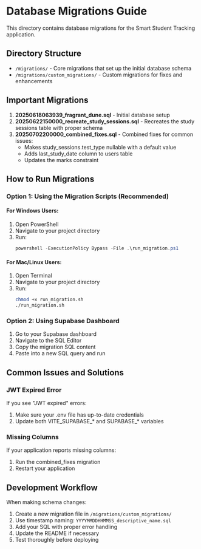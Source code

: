# Database Migrations Guide

This directory contains database migrations for the Smart Student Tracking application.

## Directory Structure

- `/migrations/` - Core migrations that set up the initial database schema
- `/migrations/custom_migrations/` - Custom migrations for fixes and enhancements

## Important Migrations

1. **20250618063939_fragrant_dune.sql** - Initial database setup
2. **20250622150000_recreate_study_sessions.sql** - Recreates the study sessions table with proper schema
3. **20250702200000_combined_fixes.sql** - Combined fixes for common issues:
   - Makes study_sessions.test_type nullable with a default value
   - Adds last_study_date column to users table
   - Updates the marks constraint

## How to Run Migrations

### Option 1: Using the Migration Scripts (Recommended)

#### For Windows Users:

1. Open PowerShell
2. Navigate to your project directory
3. Run:
   ```powershell
   powershell -ExecutionPolicy Bypass -File .\run_migration.ps1
   ```

#### For Mac/Linux Users:

1. Open Terminal
2. Navigate to your project directory
3. Run:
   ```bash
   chmod +x run_migration.sh
   ./run_migration.sh
   ```

### Option 2: Using Supabase Dashboard

1. Go to your Supabase dashboard
2. Navigate to the SQL Editor
3. Copy the migration SQL content
4. Paste into a new SQL query and run

## Common Issues and Solutions

### JWT Expired Error

If you see "JWT expired" errors:
1. Make sure your .env file has up-to-date credentials
2. Update both VITE_SUPABASE_* and SUPABASE_* variables

### Missing Columns

If your application reports missing columns:
1. Run the combined_fixes migration
2. Restart your application

## Development Workflow

When making schema changes:
1. Create a new migration file in `/migrations/custom_migrations/`
2. Use timestamp naming: `YYYYMMDDHHMMSS_descriptive_name.sql`
3. Add your SQL with proper error handling
4. Update the README if necessary
5. Test thoroughly before deploying 